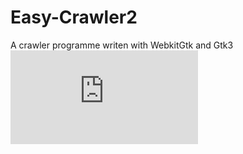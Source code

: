 # Easy-Crawler2
A crawler programme writen with WebkitGtk and Gtk3
![](https://github.com/macos2/Easy-Crawler2/blob/master/webkitgtk_test2/read.md)
